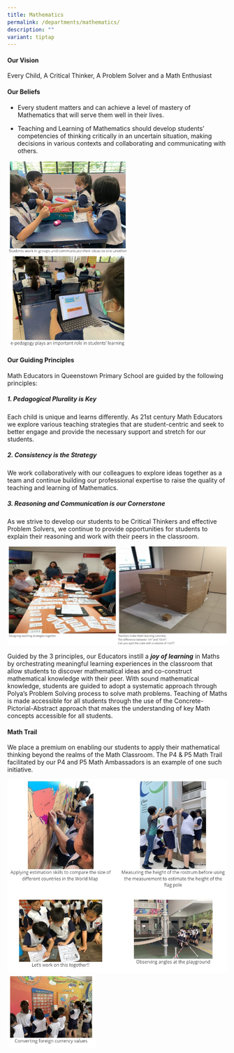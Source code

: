 ```yaml
---
title: Mathematics
permalink: /departments/mathematics/
description: ""
variant: tiptap
---
```

<h4><strong>Our Vision</strong></h4>
<p>Every Child, A Critical Thinker, A Problem Solver and a Math Enthusiast</p>
<h4><strong>Our Beliefs</strong></h4>
<ul data-tight="true" class="tight">
<li>
<p>Every student matters and can achieve a level of mastery of Mathematics
that will serve them well in their lives.</p>
</li>
<li>
<p>Teaching and Learning of Mathematics should develop students’ competencies
of thinking critically in an uncertain situation, making decisions in various
contexts and collaborating and communicating with others.</p>
</li>
</ul>
<div class="isomer-image-wrapper">
<img style="width:55%" height="auto" width="100%" src="/images/math%201.jpg">
</div>
<div class="isomer-image-wrapper">
<img style="width:55%" height="auto" width="100%" src="/images/math%202.jpg">
</div>
<h4><strong>Our Guiding Principles</strong></h4>
<p>Math Educators in Queenstown Primary School are guided by the following
principles:</p>
<h5><strong>1. Pedagogical Plurality is Key</strong></h5>
<p>Each child is unique and learns differently. As 21st century Math Educators
we explore various teaching strategies that are student-centric and seek
to better engage and provide the necessary support and stretch for our
students.</p>
<h5><strong>2. Consistency is the Strategy</strong></h5>
<p>We work collaboratively with our colleagues to explore ideas together
as a team and continue building our professional expertise to raise the
quality of teaching and learning of Mathematics.</p>
<h5><strong>3. Reasoning and Communication is our Cornerstone</strong></h5>
<p>As we strive to develop our students to be Critical Thinkers and effective
Problem Solvers, we continue to provide opportunities for students to explain
their reasoning and work with their peers in the classroom.</p>
<div class="isomer-image-wrapper">
<img style="width: 100%" height="auto" width="100%" alt="" src="/images/math%203.jpg">
</div>
<p>Guided by the 3 principles, our Educators instill a&nbsp;<strong><em>joy of learning</em></strong>&nbsp;in
Maths by orchestrating meaningful learning experiences in the classroom
that allow students to discover mathematical ideas and co-construct mathematical
knowledge with their peer. With sound mathematical knowledge, students
are guided to adopt a systematic approach through Polya’s Problem Solving
process to solve math problems. Teaching of Maths is made accessible for
all students through the use of the Concrete-Pictorial-Abstract approach
that makes the understanding of key Math concepts accessible for all students.</p>
<h4><strong>Math Trail</strong></h4>
<p>We place a premium on enabling our students to apply their mathematical
thinking beyond the realms of the Math Classroom. The P4 &amp; P5 Math
Trail facilitated by our P4 and P5 Math Ambassadors is an example of one
such initiative.</p>
<div class="isomer-image-wrapper">
<img style="width: 100%" height="auto" width="100%" alt="" src="/images/math%204.jpg">
</div>
<div class="isomer-image-wrapper">
<img style="width:40%" height="auto" width="100%" src="/images/math%205.jpg">
</div>
<p></p>